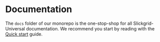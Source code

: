 # Documentation

The `docs` folder of our monorepo is the one-stop-shop for all Slickgrid-Universal documentation. We recommend you start by reading with the [Quick start](getting-started/quick-start.md) guide.
